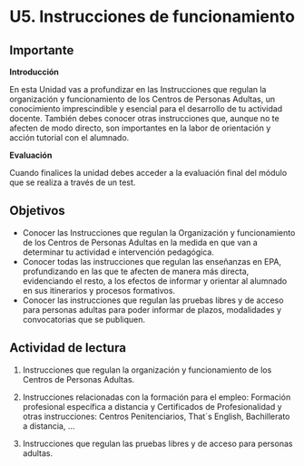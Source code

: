 
# U5. Instrucciones de funcionamiento

## Importante

**Introducción**

En esta Unidad vas a profundizar en las Instrucciones que regulan la organización y funcionamiento de los Centros de Personas Adultas, un conocimiento imprescindible y esencial para el desarrollo de tu actividad docente. También debes conocer otras instrucciones que, aunque no te afecten de modo directo, son importantes en la labor de orientación y acción tutorial con el alumnado.

**Evaluación**

Cuando finalices la unidad debes acceder a la evaluación final del módulo que se realiza a través de un test.

## Objetivos

- Conocer las Instrucciones que regulan la Organización y funcionamiento de los Centros de Personas Adultas en la medida en que van a determinar tu actividad e intervención pedagógica.
- Conocer todas las instrucciones que regulan las enseñanzas en EPA, profundizando en las que te afecten de manera más directa, evidenciando el resto, a los efectos de informar y orientar al alumnado en sus itinerarios y procesos formativos.
- Conocer las instrucciones que regulan las pruebas libres y de acceso para personas adultas para poder informar de plazos, modalidades y convocatorias que se publiquen.

## Actividad de lectura

1. Instrucciones que regulan la organización y funcionamiento de los Centros de Personas Adultas.

2. Instrucciones relacionadas con la formación para el empleo: Formación profesional específica a distancia y Certificados de Profesionalidad y otras instrucciones: Centros Penitenciarios, That´s English, Bachillerato a distancia, …

3. Instrucciones que regulan las pruebas libres y de acceso para personas adultas.

